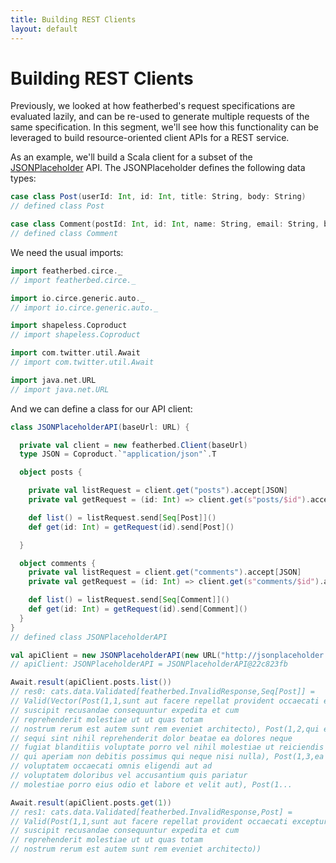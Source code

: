 ```yaml
---
title: Building REST Clients
layout: default
---
```


# Building REST Clients

Previously, we looked at how featherbed's request specifications are evaluated lazily, and can be re-used to generate
multiple requests of the same specification.  In this segment, we'll see how this functionality can be leveraged
to build resource-oriented client APIs for a REST service.

As an example, we'll build a Scala client for a subset of the [JSONPlaceholder](http://jsonplaceholder.typicode.com/) API.
The JSONPlaceholder defines the following data types:

```scala
case class Post(userId: Int, id: Int, title: String, body: String)
// defined class Post

case class Comment(postId: Int, id: Int, name: String, email: String, body: String)
// defined class Comment
```

We need the usual imports:

```scala
import featherbed.circe._
// import featherbed.circe._

import io.circe.generic.auto._
// import io.circe.generic.auto._

import shapeless.Coproduct
// import shapeless.Coproduct

import com.twitter.util.Await
// import com.twitter.util.Await

import java.net.URL
// import java.net.URL
```

And we can define a class for our API client:

```scala
class JSONPlaceholderAPI(baseUrl: URL) {

  private val client = new featherbed.Client(baseUrl)
  type JSON = Coproduct.`"application/json"`.T

  object posts {

    private val listRequest = client.get("posts").accept[JSON]
    private val getRequest = (id: Int) => client.get(s"posts/$id").accept[JSON]

    def list() = listRequest.send[Seq[Post]]()
    def get(id: Int) = getRequest(id).send[Post]()

  }

  object comments {
    private val listRequest = client.get("comments").accept[JSON]
    private val getRequest = (id: Int) => client.get(s"comments/$id").accept[JSON]

    def list() = listRequest.send[Seq[Comment]]()
    def get(id: Int) = getRequest(id).send[Comment]()
  }
}
// defined class JSONPlaceholderAPI

val apiClient = new JSONPlaceholderAPI(new URL("http://jsonplaceholder.typicode.com/"))
// apiClient: JSONPlaceholderAPI = JSONPlaceholderAPI@22c823fb

Await.result(apiClient.posts.list())
// res0: cats.data.Validated[featherbed.InvalidResponse,Seq[Post]] =
// Valid(Vector(Post(1,1,sunt aut facere repellat provident occaecati excepturi optio reprehenderit,quia et suscipit
// suscipit recusandae consequuntur expedita et cum
// reprehenderit molestiae ut ut quas totam
// nostrum rerum est autem sunt rem eveniet architecto), Post(1,2,qui est esse,est rerum tempore vitae
// sequi sint nihil reprehenderit dolor beatae ea dolores neque
// fugiat blanditiis voluptate porro vel nihil molestiae ut reiciendis
// qui aperiam non debitis possimus qui neque nisi nulla), Post(1,3,ea molestias quasi exercitationem repellat qui ipsa sit aut,et iusto sed quo iure
// voluptatem occaecati omnis eligendi aut ad
// voluptatem doloribus vel accusantium quis pariatur
// molestiae porro eius odio et labore et velit aut), Post(1...

Await.result(apiClient.posts.get(1))
// res1: cats.data.Validated[featherbed.InvalidResponse,Post] =
// Valid(Post(1,1,sunt aut facere repellat provident occaecati excepturi optio reprehenderit,quia et suscipit
// suscipit recusandae consequuntur expedita et cum
// reprehenderit molestiae ut ut quas totam
// nostrum rerum est autem sunt rem eveniet architecto))
```


